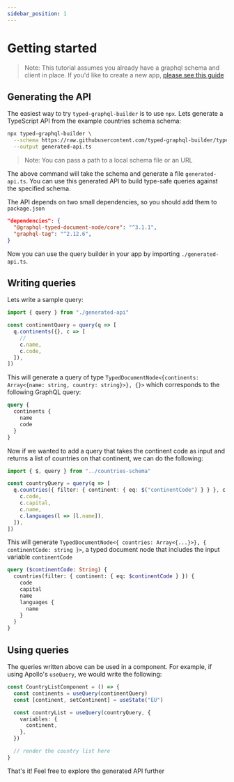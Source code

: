 ```yaml
---
sidebar_position: 1
---
```


# Getting started

> Note: This tutorial assumes you already have a graphql schema and client in place. If you'd like to create a new app, [please see this guide](sample-app.md)

## Generating the API

The easiest way to try `typed-graphql-builder` is to use `npx`. Lets generate a TypeScript API
from the example countries schema schema:

```bash
npx typed-graphql-builder \
  --schema https://raw.githubusercontent.com/typed-graphql-builder/typed-graphql-builder/main/examples/countries-schema.graphql \
  --output generated-api.ts
```

> Note: You can pass a path to a local schema file or an URL

The above command will take the schema and generate a file `generated-api.ts`. You can use this generated API to build type-safe queries against the specified schema.

The API depends on two small dependencies, so you should add them to `package.json`

```json
"dependencies": {
  "@graphql-typed-document-node/core": "^3.1.1",
  "graphql-tag": "^2.12.6",
}
```

Now you can use the query builder in your app by importing `./generated-api.ts`.

## Writing queries

Lets write a sample query:

```typescript
import { query } from "./generated-api"

const continentQuery = query(q => [
  q.continents({}, c => [
    //
    c.name,
    c.code,
  ]),
])
```

This will generate a query of type `TypedDocumentNode<{continents: Array<{name: string, country: string}>}, {}>` which corresponds to the following GraphQL query:

```graphql
query {
  continents {
    name
    code
  }
}
```

Now if we wanted to add a query that takes the continent code as input and returns a list of
countries on that continent, we can do the following:

```typescript
import { $, query } from "../countries-schema"

const countryQuery = query(q => [
  q.countries({ filter: { continent: { eq: $("continentCode") } } }, c => [
    c.code,
    c.capital,
    c.name,
    c.languages(l => [l.name]),
  ]),
])
```

This will generate `TypedDocumentNode<{ countries: Array<{...}>}, { continentCode: string }>`, a typed document node that includes the input variable `continentCode`

```graphql
query ($continentCode: String) {
  countries(filter: { continent: { eq: $continentCode } }) {
    code
    capital
    name
    languages {
      name
    }
  }
}
```

## Using queries

The queries written above can be used in a component. For example, if using Apollo's `useQuery`, we would write the following:

```typescript
const CountryListComponent = () => {
  const continents = useQuery(continentQuery)
  const [continent, setContinent] = useState("EU")

  const countryList = useQuery(countryQuery, {
    variables: {
      continent,
    },
  })

  // render the country list here
}
```

That's it! Feel free to explore the generated API further
